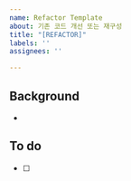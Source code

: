 ```yaml
---
name: Refactor Template
about: 기존 코드 개선 또는 재구성
title: "[REFACTOR]"
labels: ''
assignees: ''

---
```


## Background
- 

## To do
- [ ]
